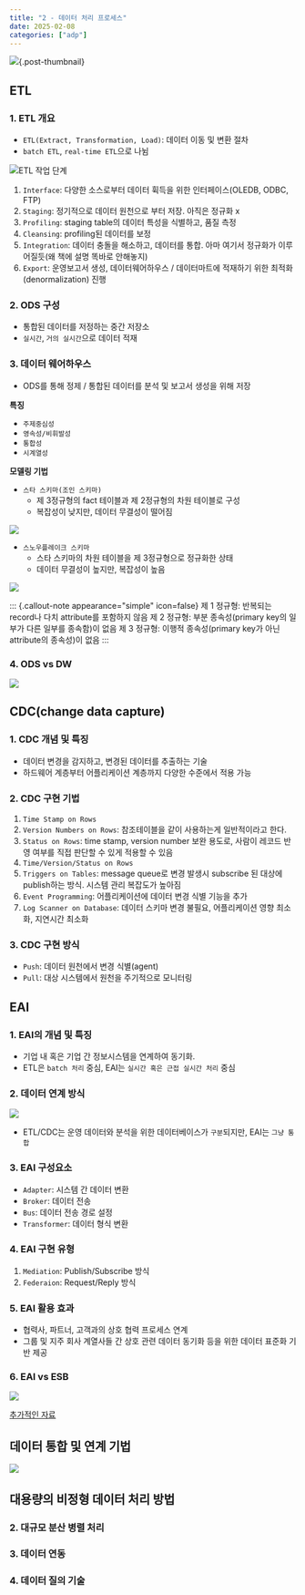 ```yaml
---
title: "2 - 데이터 처리 프로세스"
date: 2025-02-08
categories: ["adp"]
---
```


![](/img/stat-thumb.jpg){.post-thumbnail}

## ETL

### 1. ETL 개요

- `ETL(Extract, Transformation, Load)`: 데이터 이동 및 변환 절차
- `batch ETL`, `real-time ETL`으로 나뉨

![ETL 작업 단계](img/2025-02-08-14-25-19.png)

1. `Interface`: 다양한 소스로부터 데이터 휙득을 위한 인터페이스(OLEDB, ODBC, FTP) 
1. `Staging`: 정기적으로 데이터 원천으로 부터 저장. 아직은 정규화 x
1. `Profiling`: staging table의 데이터 특성을 식별하고, 품질 측정
1. `Cleansing`: profiling된 데이터를 보정
1. `Integration`: 데이터 충돌을 해소하고, 데이터를 통합. 아마 여기서 정규화가 이루어질듯(왜 책에 설명 똑바로 안해놓지)
1. `Export`: 운영보고서 생성, 데이터웨어하우스 / 데이터마트에 적재하기 위한 최적화(denormalization) 진행

### 2. ODS 구성

- 통합된 데이터를 저정하는 중간 저장소
- `실시간`, `거의 실시간`으로 데이터 적재

### 3. 데이터 웨어하우스

- ODS를 통해 정제 / 통합된 데이터를 분석 및 보고서 생성을 위해 저장

**특징**

- `주제중심성`
- `영속성/비휘발성`
- `통합성`
- `시계열성`

**모델링 기법**

- `스타 스키마(조인 스키마)`
   - 제 3정규형의 fact 테이블과 제 2정규형의 차원 테이블로 구성
   - 복잡성이 낮지만, 데이터 무결성이 떨어짐

![](img/2025-02-08-14-42-58.png)

- `스노우플레이크 스키마`
   - 스타 스키마의 차원 테이블을 제 3정규형으로 정규화한 상태
   - 데이터 무결성이 높지만, 복잡성이 높음

![](img/2025-02-08-14-44-11.png)

::: {.callout-note appearance="simple" icon=false}
제 1 정규형: 반복되는 record나 다치 attribute를 포함하지 않음
제 2 정규형: 부분 종속성(primary key의 일부가 다른 일부를 종속함)이 없음
제 3 정규형: 이행적 종속성(primary key가 아닌 attribute의 종속성)이 없음
:::

### 4. ODS vs DW

![](img/2025-02-08-15-16-42.png)

## CDC(change data capture)

### 1. CDC 개념 및 특징

- 데이터 변경을 감지하고, 변경된 데이터를 추출하는 기술
- 하드웨어 계층부터 어플리케이션 계층까지 다양한 수준에서 적용 가능

### 2. CDC 구현 기법

1. `Time Stamp on Rows`
1. `Version Numbers on Rows`: 참조테이블을 같이 사용하는게 일반적이라고 한다.
1. `Status on Rows`: time stamp, version number 보완 용도로, 사람이 레코드 반영 여부를 직접 판단할 수 있게 적용할 수 있음
1. `Time/Version/Status on Rows`
1. `Triggers on Tables`: message queue로 변경 발생시 subscribe 된 대상에 publish하는 방식. 시스템 관리 복잡도가 높아짐
1. `Event Programming`: 어플리케이션에 데이터 변경 식별 기능을 추가
1. `Log Scanner on Database`: 데이터 스키마 변경 불필요, 어플리케이션 영향 최소화, 지연시간 최소화

### 3. CDC 구현 방식

- `Push`: 데이터 원천에서 변경 식별(agent)
- `Pull`: 대상 시스템에서 원천을 주기적으로 모니터링

## EAI

### 1. EAI의 개념 및 특징

- 기업 내 혹은 기업 간 정보시스템을 연계하여 동기화.
- ETL은 `batch 처리` 중심, EAI는 `실시간 혹은 근접 실시간 처리` 중심

### 2. 데이터 연계 방식

![](img/2025-02-08-16-02-51.png)

- ETL/CDC는 운영 데이터와 분석을 위한 데이터베이스가 `구분`되지만, EAI는 `그냥 통합`

### 3. EAI 구성요소

- `Adapter`: 시스템 간 데이터 변환
- `Broker`: 데이터 전송
- `Bus`: 데이터 전송 경로 설정
- `Transformer`: 데이터 형식 변환

### 4. EAI 구현 유형

1. `Mediation`: Publish/Subscribe 방식
1. `Federaion`: Request/Reply 방식

### 5. EAI 활용 효과

- 협력사, 파트너, 고객과의 상호 협력 프로세스 연계
- 그룹 및 지주 회사 계열사들 간 상호 관련 데이터 동기화 등을 위한 데이터 표준화 기반 제공

### 6. EAI vs ESB

![](img/2025-02-08-16-13-57.png)

[추가적인 자료](https://bcho.tistory.com/1292)

## 데이터 통합 및 연계 기법

![](img/2025-02-08-16-32-24.png)

## 대용량의 비정형 데이터 처리 방법

### 2. 대규모 분산 병렬 처리

### 3. 데이터 연동

### 4. 데이터 질의 기술


